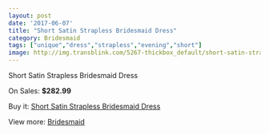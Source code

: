 ```yaml
---
layout: post
date: '2017-06-07'
title: "Short Satin Strapless Bridesmaid Dress"
category: Bridesmaid
tags: ["unique","dress","strapless","evening","short"]
image: http://img.transblink.com/5267-thickbox_default/short-satin-strapless-bridesmaid-dress.jpg
---
```

Short Satin Strapless Bridesmaid Dress

On Sales: **$282.99**
<a href="https://www.transblink.com/en/bridesmaid/1673-short-satin-strapless-bridesmaid-dress.html"><amp-img layout="responsive" width="600" height="600" src="//img.transblink.com/5267-thickbox_default/short-satin-strapless-bridesmaid-dress.jpg" alt="Short Satin Strapless Bridesmaid Dress 0" /></a>
<a href="https://www.transblink.com/en/bridesmaid/1673-short-satin-strapless-bridesmaid-dress.html"><amp-img layout="responsive" width="600" height="600" src="//img.transblink.com/5268-thickbox_default/short-satin-strapless-bridesmaid-dress.jpg" alt="Short Satin Strapless Bridesmaid Dress 1" /></a>

Buy it: [Short Satin Strapless Bridesmaid Dress](https://www.transblink.com/en/bridesmaid/1673-short-satin-strapless-bridesmaid-dress.html "Short Satin Strapless Bridesmaid Dress")

View more: [Bridesmaid](https://www.transblink.com/en/4-bridesmaid "Bridesmaid")